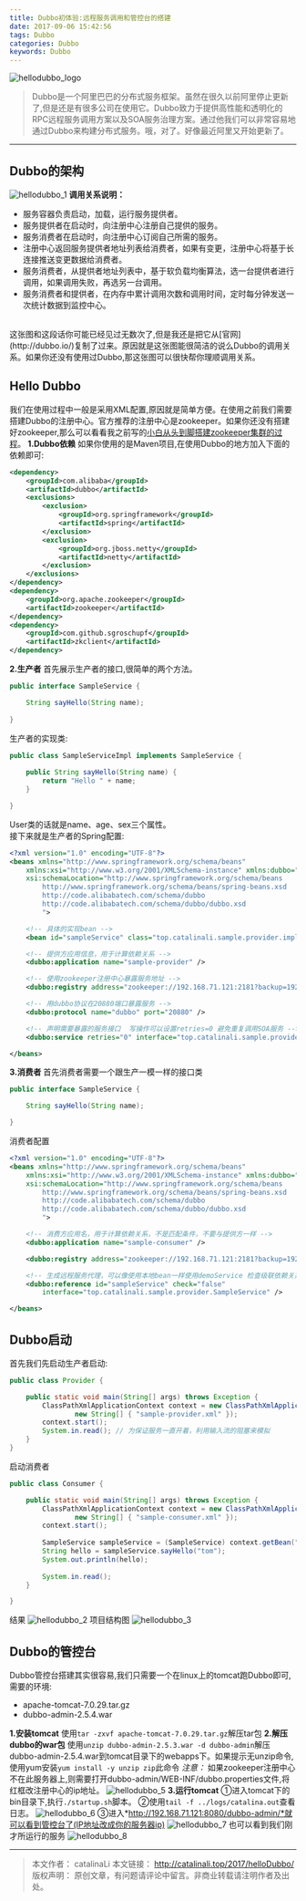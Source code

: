```yaml
---
title: Dubbo初体验:远程服务调用和管控台的搭建
date: 2017-09-06 15:42:56
tags: Dubbo
categories: Dubbo
keywords: Dubbo
---
```


![hellodubbo_logo](http://ou3np1yz4.bkt.clouddn.com/hellodubbo_logo.jpg)
>Dubbo是一个阿里巴巴的分布式服务框架。虽然在很久以前阿里停止更新了,但是还是有很多公司在使用它。Dubbo致力于提供高性能和透明化的RPC远程服务调用方案以及SOA服务治理方案。通过他我们可以非常容易地通过Dubbo来构建分布式服务。哦，对了。好像最近阿里又开始更新了。

---
<!--more-->
## Dubbo的架构
![hellodubbo_1](http://ou3np1yz4.bkt.clouddn.com/hellodubbo_1.png)
**调用关系说明：**

- 服务容器负责启动，加载，运行服务提供者。
- 服务提供者在启动时，向注册中心注册自己提供的服务。 
- 服务消费者在启动时，向注册中心订阅自己所需的服务。
- 注册中心返回服务提供者地址列表给消费者，如果有变更，注册中心将基于长连接推送变更数据给消费者。
- 服务消费者，从提供者地址列表中，基于软负载均衡算法，选一台提供者进行调用，如果调用失败，再选另一台调用。
- 服务消费者和提供者，在内存中累计调用次数和调用时间，定时每分钟发送一次统计数据到监控中心。
<br>
这张图和这段话你可能已经见过无数次了,但是我还是把它从[官网](http://dubbo.io/)复制了过来。原因就是这张图能很简洁的说么Dubbo的调用关系。如果你还没有使用过Dubbo,那这张图可以很快帮你理顺调用关系。

## Hello Dubbo
我们在使用过程中一般是采用XML配置,原因就是简单方便。在使用之前我们需要搭建Dubbo的注册中心。官方推荐的注册中心是zookeeper。如果你还没有搭建好zookeeper,那么可以看看我之前写的[小白从头到脚搭建zookeeper集群的过程](http://catalinali.top/2017/buildzookeeper/)。
**1.Dubbo依赖**
如果你使用的是Maven项目,在使用Dubbo的地方加入下面的依赖即可:
```xml
<dependency>
	<groupId>com.alibaba</groupId>
	<artifactId>dubbo</artifactId>
	<exclusions>
		<exclusion>
			<groupId>org.springframework</groupId>
			<artifactId>spring</artifactId>
		</exclusion>
		<exclusion>
			<groupId>org.jboss.netty</groupId>
			<artifactId>netty</artifactId>
		</exclusion>
	</exclusions>
</dependency>
<dependency>
	<groupId>org.apache.zookeeper</groupId>
	<artifactId>zookeeper</artifactId>
</dependency>
<dependency>
	<groupId>com.github.sgroschupf</groupId>
	<artifactId>zkclient</artifactId>
</dependency>
```
**2.生产者**
首先展示生产者的接口,很简单的两个方法。
```java
public interface SampleService {

	String sayHello(String name);
	
}
```
生产者的实现类:
```java
public class SampleServiceImpl implements SampleService {
	
	public String sayHello(String name) {
		return "Hello " + name;
	}

}
```
User类的话就是name、age、sex三个属性。<br>
接下来就是生产者的Spring配置:
```xml
<?xml version="1.0" encoding="UTF-8"?>
<beans xmlns="http://www.springframework.org/schema/beans"
	xmlns:xsi="http://www.w3.org/2001/XMLSchema-instance" xmlns:dubbo="http://code.alibabatech.com/schema/dubbo"
	xsi:schemaLocation="http://www.springframework.org/schema/beans
        http://www.springframework.org/schema/beans/spring-beans.xsd
        http://code.alibabatech.com/schema/dubbo
        http://code.alibabatech.com/schema/dubbo/dubbo.xsd
        ">

	<!-- 具体的实现bean -->
	<bean id="sampleService" class="top.catalinali.sample.provider.impl.SampleServiceImpl" />

	<!-- 提供方应用信息，用于计算依赖关系 -->
	<dubbo:application name="sample-provider" />

	<!-- 使用zookeeper注册中心暴露服务地址 -->
	<dubbo:registry address="zookeeper://192.168.71.121:2181?backup=192.168.71.122:2181,192.168.71.123:2181" />

	<!-- 用dubbo协议在20880端口暴露服务 -->
	<dubbo:protocol name="dubbo" port="20880" />

	<!-- 声明需要暴露的服务接口  写操作可以设置retries=0 避免重复调用SOA服务 -->
	<dubbo:service retries="0" interface="top.catalinali.sample.provider.SampleService" ref="sampleService" />

</beans>
```
**3.消费者**
首先消费者需要一个跟生产一模一样的接口类
```java
public interface SampleService {

	String sayHello(String name);

}
```
消费者配置
```xml
<?xml version="1.0" encoding="UTF-8"?>
<beans xmlns="http://www.springframework.org/schema/beans"
	xmlns:xsi="http://www.w3.org/2001/XMLSchema-instance" xmlns:dubbo="http://code.alibabatech.com/schema/dubbo"
	xsi:schemaLocation="http://www.springframework.org/schema/beans
        http://www.springframework.org/schema/beans/spring-beans.xsd
        http://code.alibabatech.com/schema/dubbo
        http://code.alibabatech.com/schema/dubbo/dubbo.xsd
        ">

	<!-- 消费方应用名，用于计算依赖关系，不是匹配条件，不要与提供方一样 -->
	<dubbo:application name="sample-consumer" />

	<dubbo:registry address="zookeeper://192.168.71.121:2181?backup=192.168.71.122:2181,192.168.71.123:2181" />

	<!-- 生成远程服务代理，可以像使用本地bean一样使用demoService 检查级联依赖关系 默认为true 当有依赖服务的时候，需要根据需求进行设置 -->
	<dubbo:reference id="sampleService" check="false"
		interface="top.catalinali.sample.provider.SampleService" />

</beans>
```
## Dubbo启动
首先我们先启动生产者启动:
```java
public class Provider {

	public static void main(String[] args) throws Exception {
		ClassPathXmlApplicationContext context = new ClassPathXmlApplicationContext(
				new String[] { "sample-provider.xml" });
		context.start(); 
		System.in.read(); // 为保证服务一直开着，利用输入流的阻塞来模拟
	}
}
```
启动消费者
```java
public class Consumer {

	public static void main(String[] args) throws Exception {
		ClassPathXmlApplicationContext context = new ClassPathXmlApplicationContext(
				new String[] { "sample-consumer.xml" });
		context.start();
			
		SampleService sampleService = (SampleService) context.getBean("sampleService");
		String hello = sampleService.sayHello("tom");
		System.out.println(hello);
		
		System.in.read();
	}

}
```
结果
![hellodubbo_2](http://ou3np1yz4.bkt.clouddn.com/hellodubbo_2.png)
项目结构图
![hellodubbo_3](http://ou3np1yz4.bkt.clouddn.com/hellodubbo_4.png)

## Dubbo的管控台
Dubbo管控台搭建其实很容易,我们只需要一个在linux上的tomcat跑Dubbo即可,需要的环境:

- apache-tomcat-7.0.29.tar.gz
- dubbo-admin-2.5.4.war

**1.安装tomcat**
使用`tar -zxvf apache-tomcat-7.0.29.tar.gz`解压tar包
**2.解压dubbo的war包**
使用`unzip dubbo-admin-2.5.3.war -d dubbo-admin`解压dubbo-admin-2.5.4.war到tomcat目录下的webapps下。如果提示无unzip命令,使用yum安装`yum install -y unzip zip`此命令
*注意：*
如果zookeeper注册中心不在此服务器上,则需要打开dubbo-admin/WEB-INF/dubbo.properties文件,将红框改注册中心的ip地址。
![hellodubbo_5](http://ou3np1yz4.bkt.clouddn.com/hellodubbo_5.png)
**3.运行tomcat**
①进入tomcat下的bin目录下,执行`./startup.sh`脚本。
②使用`tail -f ../logs/catalina.out`查看日志。
![hellodubbo_6](http://ou3np1yz4.bkt.clouddn.com/hellodubbo_6.png)
③进入*http://192.168.71.121:8080/dubbo-admin/*就可以看到管控台了(IP地址改成你的服务器ip)
![hellodubbo_7](http://ou3np1yz4.bkt.clouddn.com/hellodubbo_7.png)
也可以看到我们刚才所运行的服务
![hellodubbo_8](http://ou3np1yz4.bkt.clouddn.com/hellodubbo_8.png)

---
>本文作者： catalinaLi
本文链接： http://catalinali.top/2017/helloDubbo/
版权声明： 原创文章，有问题请评论中留言。非商业转载请注明作者及出处。